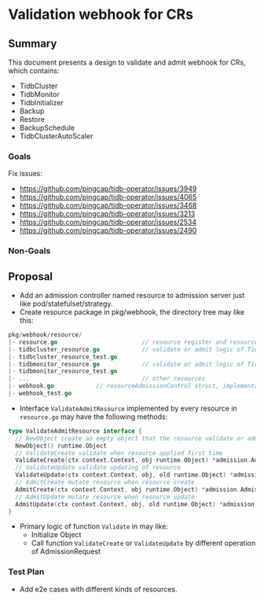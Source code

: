 # Validation webhook for CRs

## Summary

This document presents a design to validate and admit webhook for CRs, which contains:

- TidbCluster
- TidbMonitor
- TidbInitializer
- Backup
- Restore
- BackupSchedule
- TidbClusterAutoScaler

### Goals

Fix issues:

- <https://github.com/pingcap/tidb-operator/issues/3949>
- <https://github.com/pingcap/tidb-operator/issues/4065>
- <https://github.com/pingcap/tidb-operator/issues/3468>
- <https://github.com/pingcap/tidb-operator/issues/3213>
- <https://github.com/pingcap/tidb-operator/issues/2534>
- <https://github.com/pingcap/tidb-operator/issues/2490>

### Non-Goals

## Proposal

- Add an admission controller named resource to admission server just like pod/statefulset/strategy.
- Create resource package in pkg/webhook, the directory tree may like this:

```Go
pkg/webhook/resource/
|- resource.go                        // resource register and resource interface 
|- tidbcluster_resource.go            // validate or admit logic of TidbCluster
|- tidbcluster_resource_test.go
|- tidbmonitor_resource.go            // validate or admit logic of TidbMonitor
|- tidbmonitor_resource_test.go 
|- ...                                // other resources
|- webhook.go            // resourceAdmissionControl struct, implementation interfaces in generic-admission-server and initialization of Resources.
|- webhook_test.go        
```

- Interface `ValidateAdmitResource` implemented by every resource in `resource.go` may have the following methods:

```Go
type ValidateAdmitResource interface {
  // NewObject create an empty object that the resource validate or admit to
  NewObject() runtime.Object
  // ValidateCreate validate when resource applied first time
  ValidateCreate(ctx context.Context, obj runtime.Object) *admission.AdmissionResponse
  // ValidateUpdate validate updating of resource
  ValidateUpdate(ctx context.Context, obj, old runtime.Object) *admission.AdmissionResponse
  // AdmitCreate mutate resource when resource create 
  AdmitCreate(ctx context.Context, obj runtime.Object) *admission.AdmissionResponse
  // AdmitUpdate mutate resource when resource update
  AdmitUpdate(ctx context.Context, obj, old runtime.Object) *admission.AdmissionResponse
}
```

- Primary logic of function `Validate` in may like:
  - Initialize Object
  - Call function `ValidateCreate` or `ValidateUpdate` by different operation of AdmissionRequest

### Test Plan

- Add e2e cases with different kinds of resources.
